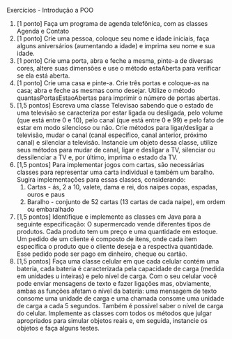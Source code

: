 Exercícios - Introdução a POO

1. [1 ponto] Faça um programa de agenda telefônica, com as classes Agenda e Contato
2. [1 ponto] Crie uma pessoa, coloque seu nome e idade iniciais, faça alguns aniversários (aumentando a idade) e imprima seu nome e sua idade.
3. [1 ponto] Crie uma porta, abra e feche a mesma, pinte-a de diversas cores, altere suas dimensões e use o método estaAberta para verificar se ela está aberta.
4. [1 ponto] Crie uma casa e pinte-a. Crie três portas e coloque-as na casa; abra e feche as mesmas como desejar. Utilize o método quantasPortasEstaoAbertas para imprimir o número de portas abertas.
5. [1,5 pontos] Escreva uma classe Televisao sabendo que o estado de uma televisão se caracteriza por estar ligada ou desligada, pelo volume (que está entre 0 e 10), pelo canal (que está entre 0 e 99) e pelo fato de estar em modo silencioso ou não. Crie métodos para ligar/desligar a televisão, mudar o canal (canal específico, canal anterior, próximo canal) e silenciar a televisão. Instancie um objeto dessa classe, utilize seus métodos para mudar de canal, ligar e desligar a TV, silenciar ou dessilenciar a TV e, por último, imprima o estado da TV.
6. [1,5 pontos] Para implementar jogos com cartas, são necessárias classes para representar uma carta individual e também um baralho. Sugira implementações para essas classes, considerando:
   1. Cartas - ás, 2 a 10, valete, dama e rei, dos naipes copas, espadas, ouros e paus
   2. Baralho - conjunto de 52 cartas (13 cartas de cada naipe), em ordem ou embaralhado
7. [1,5 pontos] Identifique e implemente as classes em Java para a seguinte especificação: O supermercado vende diferentes tipos de produtos. Cada produto tem um preço e uma quantidade em estoque. Um pedido de um cliente é composto de itens, onde cada item especifica o produto que o cliente deseja e a respectiva quantidade. Esse pedido pode ser pago em dinheiro, cheque ou cartão.
8. [1,5 pontos] Faça uma classe celular em que cada celular contém uma bateria, cada bateria é caracterizada pela capacidade de carga (medida em unidades u inteiras) e pelo nível de carga. Com o seu celular você pode enviar mensagens de texto e fazer ligações mas, obviamente, ambas as funções afetam o nível da bateria: uma mensagem de texto consome uma unidade de carga e uma chamada consome uma unidade de carga a cada 5 segundos. Também é possível saber o nível de carga do celular. Implemente as classes com todos os métodos que julgar apropriados para simular objetos reais e, em seguida, instancie os objetos e faça alguns testes.

